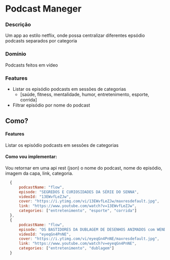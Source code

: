 # Podcast Maneger

### Descrição 
Um app ao estilo netflix, onde possa centralizar diferentes epsódio podcasts separados por categoria

### Domínio
Podcasts feitos em vídeo

### Features
- Listar os episódio podcasts em sessões de categorias 
  - [saúde, fitness, mentalidade, humor, entretenimento, esporte, corrida]
- Filtrar episódio por nome do podcast

## Como?
#### Features
Listar os episódio podcasts em sessões de categorias 

#### Como vou implementar:
Vou retornar em uma api rest (json) o nome do podcast, nome do episódio, imagem da capa, link, categoria.
  ```javascript
    {
        podcastName: "flow",
        episode: "SEGREDOS E CURIOSIDADES DA SÉRIE DO SENNA",
        videoId: "13EWvfLeZJw",
        cover: "https://i.ytimg.com/vi/13EWvfLeZJw/maxresdefault.jpg",
        link: "https://www.youtube.com/watch?v=13EWvfLeZJw",
        categories: ["entretenimento", "esporte", "corrida"]
    },
    {
        podcastName: "flow",
        episode: "OS BASTIDORES DA DUBLAGEM DE DESENHOS ANIMADOS com WENDELL BEZERRA",
        videoId: "eyeqGn4PnNE",
        cover: "https://i.ytimg.com/vi/eyeqGn4PnNE/maxresdefault.jpg",
        link: "https://www.youtube.com/watch?v=eyeqGn4PnNE",
        categories: ["entretenimento", "dublagem"]  
    }
  ```
